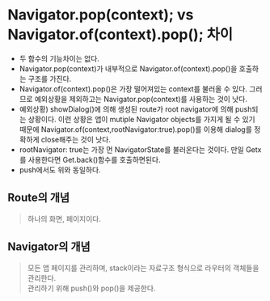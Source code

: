 # Navigator.pop(context); vs Navigator.of(context).pop(); 차이

- 두 함수의 기능차이는 없다.
- Navigator.pop(context)가 내부적으로 Navigator.of(context).pop()을 호출하는 구조를 가진다.
- Navigator.of(context).pop()은 가장 떨어져있는 context를 불러올 수 있다. 그러므로 예외상황을 제외하고는 Navigator.pop(context)를 사용하는 것이 낫다.
- 예외상황) showDialog()에 의해 생성된 route가 root navigator에 의해 push되는 상황이다. 이런 상황은 앱이 mutiple Navigator objects를 가지게 될 수 있기 때문에 Navigator.of(context,rootNavigator:true).pop()를 이용해 dialog를 정확하게 close해주는 것이 낫다.
- rootNavigator: true는 가장 먼 NavigatorState를 불러온다는 것이다. 만일 Getx를 사용한다면 Get.back()함수를 호출하면된다.
- push에서도 위와 동일하다.

## Route의 개념
> 하나의 화면, 페이지이다.


## Navigator의 개념
> 모든 앱 페이지를 관리하며, stack이라는 자료구조 형식으로 라우터의 객체들을 관리한다. <br>
> 관리하기 위해 push()와 pop()을 제공한다.